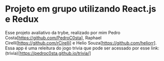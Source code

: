 # Projeto em grupo utilizando React.js e Redux

Esse projeto avaliativo da trybe, realizado por mim Pedro Costa[https://github.com/PedroC0sta], Raphael Cirelli[https://github.com/rCirelli] e Helio Souza[https://github.com/heliorr]. Essa app é uma releitura do jogo trivia que pode ser acessado por esse link: (trivia)[https://pedroc0sta.github.io/trivia/]
 
